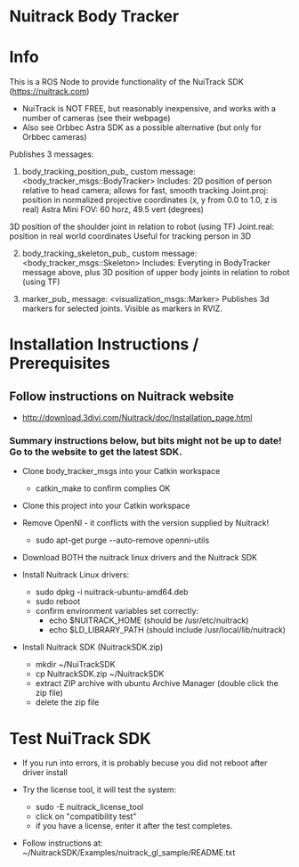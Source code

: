 # Nuitrack Body Tracker

# Info
   This is a ROS Node to provide functionality of the NuiTrack SDK (https://nuitrack.com)
   
   - NuiTrack is NOT FREE, but reasonably inexpensive, and works with a number of cameras (see their webpage)
   - Also see Orbbec Astra SDK as a possible alternative (but only for Orbbec cameras)

   Publishes 3 messages:
   
   1. body_tracking_position_pub_ custom message:  <body_tracker_msgs::BodyTracker>
   Includes:
   2D position of person relative to head camera; allows for fast, smooth tracking
     Joint.proj:  position in normalized projective coordinates
     (x, y from 0.0 to 1.0, z is real)
     Astra Mini FOV: 60 horz, 49.5 vert (degrees)

   3D position of the shoulder joint in relation to robot (using TF)
     Joint.real: position in real world coordinates
     Useful for tracking person in 3D
   
   2. body_tracking_skeleton_pub_ custom message: <body_tracker_msgs::Skeleton>
   Includes:
   Everyting in BodyTracker message above, plus 3D position of upper body 
   joints in relation to robot (using TF)

   3. marker_pub_  message: <visualization_msgs::Marker>
   Publishes 3d markers for selected joints.  Visible as markers in RVIZ.


# Installation Instructions / Prerequisites

## Follow instructions on Nuitrack website
  - http://download.3divi.com/Nuitrack/doc/Installation_page.html

### Summary instructions below, but bits might not be up to date!  Go to the website to get the latest SDK.


  - Clone body_tracker_msgs into your Catkin workspace 
    - catkin_make to confirm complies OK

  - Clone this project into your Catkin workspace
  
  - Remove OpenNI - it conflicts with the version supplied by Nuitrack!
    -   sudo apt-get purge --auto-remove openni-utils

  - Download BOTH the nuitrack linux drivers and the Nuitrack SDK

  - Install Nuitrack Linux drivers:
    -   sudo dpkg -i nuitrack-ubuntu-amd64.deb
    -   sudo reboot
    -   confirm environment variables set correctly:
        - echo $NUITRACK_HOME    (should be /usr/etc/nuitrack)
        - echo $LD_LIBRARY_PATH  (should include /usr/local/lib/nuitrack)

  - Install Nuitrack SDK (NuitrackSDK.zip)
    - mkdir ~/NuiTrackSDK
    - cp NuitrackSDK.zip ~/NuitrackSDK
    - extract ZIP archive with ubuntu Archive Manager (double click the zip file)
    - delete the zip file

# Test NuiTrack SDK
  - If you run into errors, it is probably becuse you did not reboot after driver install

  - Try the license tool, it will test the system:
    - sudo -E nuitrack_license_tool
    - click on "compatibility test"
    - if you have a license, enter it after the test completes.

  - Follow instructions at: ~/NuitrackSDK/Examples/nuitrack_gl_sample/README.txt




